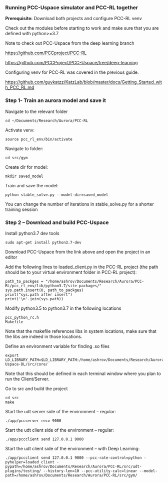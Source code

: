 
### Running PCC-Uspace simulator and PCC-RL together

**Prerequisite:** Download both projects and configure PCC-RL venv
 
Check out the modules before starting to work and make sure that you are defined with python>=3.7

Note to check out PCC-Uspace from the deep learning branch

https://github.com/PCCproject/PCC-RL

https://github.com/PCCProject/PCC-Uspace/tree/deep-learning


Configuring  venv for PCC-RL was covered in the previous guide.
 
https://github.com/guykatzz/KatzLab/blob/master/docs/Getting_Started_with_PCC_RL.md


 

### Step 1- Train an aurora model and save it
 

Navigate to the relevant folder
```
cd ~/Documents/Research/Aurora/PCC-RL
```
 

Activate venv:
```
source pcc_rl_env/bin/activate
```

Navigate to folder:
```
cd src/gym
```
 
Create dir for model:
```
mkdir saved_model
```

Train and save the model:
```
python stable_solve.py --model-dir=saved_model
```
 

You can change the number of iterations in stable_solve.py for a shorter training session

 
### Step 2 – Download and build PCC-Uspace
 

Install python3.7 dev tools
```
sudo apt-get install python3.7-dev
```
 
Download PCC-Uspace from the link above and open the project in an editor
 
Add the following lines to loaded_client.py in the PCC-RL project (the path should be to your virtual environment folder in PCC-RL project):
```
path_to_packges = "/home/ashrov/Documents/Research/Aurora/PCC-RL/pcc_rl_env/lib/python3.7/site-packages/"
sys.path.insert(0, path_to_packges)
print("sys.path after insert")
print('\n'.join(sys.path))
```

Modify python3.5 to python3.7 in the following locations
```
pcc_python_rc.h
Makefile
```
Note that the makefile references libs in system locations, make sure that the libs are indeed in those locations.

Define an environment variable for finding .so files
```
export LD_LIBRARY_PATH=$LD_LIBRARY_PATH:/home/ashrov/Documents/Research/Aurora/PCC-Uspace-DL/src/core/
```

Note that this should be defined in each terminal window where you plan to run the Client/Server.

Go to src and build the project
```
cd src
make
```

Start the udt server side of the environment – regular:
```
./app/pccserver recv 9000
```
 

Start the udt client side of the environment – regular:
```
./app/pccclient send 127.0.0.1 9000
```
 

Start the udt client side of the environment – with Deep Learning:
```
./app/pccclient send 127.0.0.1 9000 --pcc-rate-control=python -pyhelper=loaded_client -pypath=/home/ashrov/Documents/Research/Aurora/PCC-RL/src/udt-plugins/testing/ --history-len=10 --pcc-utility-calc=linear --model-path=/home/ashrov/Documents/Research/Aurora/PCC-RL/src/gym/
```
